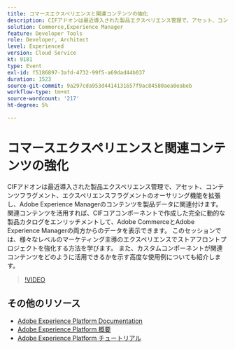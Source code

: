 ```yaml
---
title: コマースエクスペリエンスと関連コンテンツの強化
description: CIFアドオンは最近導入された製品エクスペリエンス管理で、アセット、コンテンツフラグメント、エクスペリエンスフラグメントのオーサリング機能を拡張し、Adobe Experience Managerのコンテンツを製品データに関連付けます。 関連コンテンツを活用すれば、CIFコアコンポーネントで作成した完全に動的な製品カタログをエンリッチメントして、Adobe CommerceとAdobe Experience Managerの両方からのデータを表示できます。 このセッションでは、様々なレベルのマーケティング主導のエクスペリエンスでストアフロントプロジェクトを強化する方法を学びます。 また、カスタムコンポーネントが関連コンテンツをどのように活用できるかを示す高度な使用例についても紹介します。
solution: Commerce,Experience Manager
feature: Developer Tools
role: Developer, Architect
level: Experienced
version: Cloud Service
kt: 9181
type: Event
exl-id: f5186897-3afd-4732-99f5-a69dad44b037
duration: 1523
source-git-commit: 9a297cda953d4414131657f9ac84580aea0eabeb
workflow-type: tm+mt
source-wordcount: '217'
ht-degree: 5%

---
```


# コマースエクスペリエンスと関連コンテンツの強化

CIFアドオンは最近導入された製品エクスペリエンス管理で、アセット、コンテンツフラグメント、エクスペリエンスフラグメントのオーサリング機能を拡張し、Adobe Experience Managerのコンテンツを製品データに関連付けます。 関連コンテンツを活用すれば、CIFコアコンポーネントで作成した完全に動的な製品カタログをエンリッチメントして、Adobe CommerceとAdobe Experience Managerの両方からのデータを表示できます。 このセッションでは、様々なレベルのマーケティング主導のエクスペリエンスでストアフロントプロジェクトを強化する方法を学びます。 また、カスタムコンポーネントが関連コンテンツをどのように活用できるかを示す高度な使用例についても紹介します。

>[!VIDEO](https://video.tv.adobe.com/v/337772/?quality=12&learn=on&hidetitle=true)

## その他のリソース

- [Adobe Experience Platform Documentation](https://experienceleague.adobe.com/docs/experience-platform.html?lang=ja)
- [Adobe Experience Platform 概要](https://experienceleague.adobe.com/docs/experience-platform/landing/home.html?lang=ja)
- [Adobe Experience Platform チュートリアル](https://experienceleague.adobe.com/docs/platform-learn/tutorials/overview.html?lang=ja)
